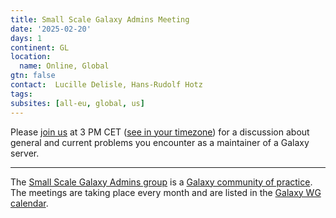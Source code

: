 ```yaml
---
title: Small Scale Galaxy Admins Meeting
date: '2025-02-20'
days: 1
continent: GL
location:
  name: Online, Global
gtn: false
contact:  Lucille Delisle, Hans-Rudolf Hotz
tags:
subsites: [all-eu, global, us]
---
```




Please <a href="https://epfl.zoom.us/j/69775900853?pwd=R1gzbllUZzg0RFUrM0Mzd2MvczE3Zz09">join us</a> 
at 3 PM CET (<a href="https://www.timeanddate.com/worldclock/fixedtime.html?msg=Small+Scale+Galaxy+Admins+Meeting&iso=20241121T15&p1=945&ah=1">see in your timezone</a>) 
for a discussion about general and current problems you encounter as a maintainer of a Galaxy server.



---

The [Small Scale Galaxy Admins group](https://galaxyproject.org/community/sig/small-scale-admins/) is a [Galaxy community of practice](https://galaxyproject.org/community/sig/#communities-of-practice).
The meetings are taking place every month and are listed in the [Galaxy WG calendar](https://calendar.google.com/calendar/u/0/embed?src=5l6o0msfduoir59hrab0jlkocc@group.calendar.google.com).
